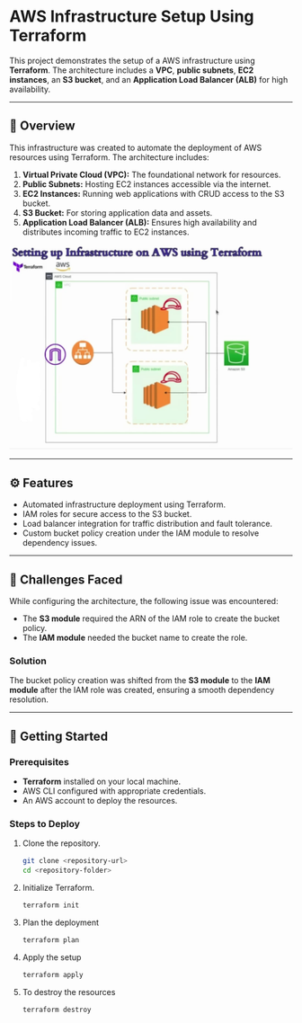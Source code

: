 # AWS Infrastructure Setup Using Terraform

This project demonstrates the setup of a AWS infrastructure using **Terraform**. The architecture includes a **VPC**, **public subnets**, **EC2 instances**, an **S3 bucket**, and an **Application Load Balancer (ALB)** for high availability.  

---

## 📜 Overview

This infrastructure was created to automate the deployment of AWS resources using Terraform. The architecture includes:  

1. **Virtual Private Cloud (VPC):** The foundational network for resources.  
2. **Public Subnets:** Hosting EC2 instances accessible via the internet.  
3. **EC2 Instances:** Running web applications with CRUD access to the S3 bucket.  
4. **S3 Bucket:** For storing application data and assets.  
5. **Application Load Balancer (ALB):** Ensures high availability and distributes incoming traffic to EC2 instances.  

![AWS Infrastructure Architecture](modules/s3/architecture.jpeg)

---

## ⚙️ Features

- Automated infrastructure deployment using Terraform.
- IAM roles for secure access to the S3 bucket.
- Load balancer integration for traffic distribution and fault tolerance.
- Custom bucket policy creation under the IAM module to resolve dependency issues.

---

## 🚧 Challenges Faced

While configuring the architecture, the following issue was encountered:  
- The **S3 module** required the ARN of the IAM role to create the bucket policy.  
- The **IAM module** needed the bucket name to create the role.  

### **Solution**  
The bucket policy creation was shifted from the **S3 module** to the **IAM module** after the IAM role was created, ensuring a smooth dependency resolution.

---

## 🚀 Getting Started

### Prerequisites
- **Terraform** installed on your local machine.
- AWS CLI configured with appropriate credentials.
- An AWS account to deploy the resources.

### Steps to Deploy
1. Clone the repository.  
   ```bash
   git clone <repository-url>
   cd <repository-folder>

2. Initialize Terraform.
   ```bash
   terraform init

3. Plan the deployment
   ```bash
   terraform plan

4. Apply the setup
   ```bash
   terraform apply

5. To destroy the resources
   ```bash
   terraform destroy
   
